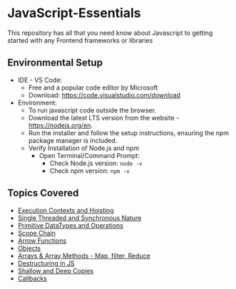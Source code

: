 # JavaScript-Essentials
This repository has all that you need know about Javascript to getting started with any Frontend frameworks or libraries

## Environmental Setup
- IDE - VS Code:
  - Free and a popular code editor by Microsoft
  - Download: https://code.visualstudio.com/download
- Environment:
  - To run javascript code outside the browser.
  - Download the latest LTS version from the website - https://nodejs.org/en.
  - Run the installer and follow the setup instructions, ensuring the npm package manager is included.
  - Verify Installation of Node.js and npm
    - Open Terminal/Command Prompt:
      - Check Node.js version: `node -v`
      - Check npm version: `npm -v`

## Topics Covered
- [Execution Contexts and Hoisting](https://github.com/TechSapna/JavaScript-Essentials/tree/main/Execution%20Contexts)
- [Single Threaded and Synchronous Nature](https://github.com/TechSapna/JavaScript-Essentials/tree/main/Single%20Threaded%20and%20Synchronosity)
- [Primitive DataTypes and Operations](https://github.com/TechSapna/JavaScript-Essentials/tree/main/Primitives%20And%20Operations)
- [Scope Chain](https://github.com/TechSapna/JavaScript-Essentials/tree/main/Scope%20Chain)
- [Arrow Functions](https://github.com/TechSapna/JavaScript-Essentials/tree/main/Arrow%20Functions)
- [Objects](https://github.com/TechSapna/JavaScript-Essentials/tree/main/Objects)
- [Arrays & Array Methods - Map, filter, Reduce](https://github.com/TechSapna/JavaScript-Essentials/tree/main/Arrays)
- [Destructuring in JS](https://github.com/TechSapna/JavaScript-Essentials/tree/main/Destructuring)
- [Shallow and Deep Copies](https://github.com/TechSapna/JavaScript-Essentials/tree/main/Shallow%20and%20Deep%20Copies)
- [Callbacks](https://github.com/TechSapna/JavaScript-Essentials/tree/main/Callbacks)
  
